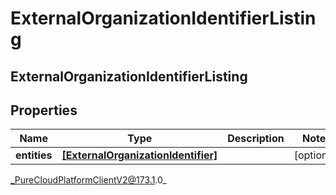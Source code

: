 # ExternalOrganizationIdentifierListing

## ExternalOrganizationIdentifierListing

## Properties

|Name | Type | Description | Notes|
|------------ | ------------- | ------------- | -------------|
| **entities** | [**[ExternalOrganizationIdentifier]**]([ExternalOrganizationIdentifier]) |  | [optional] |



_PureCloudPlatformClientV2@173.1.0_
